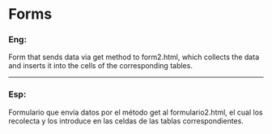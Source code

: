 # Forms

### Eng:

Form that sends data via get method to form2.html, which collects the data and inserts it into the cells of the corresponding tables.
___
### Esp:

Formulario que envía datos por el método get al formulario2.html, el cual los recolecta y los introduce en las celdas de las tablas correspondientes.

